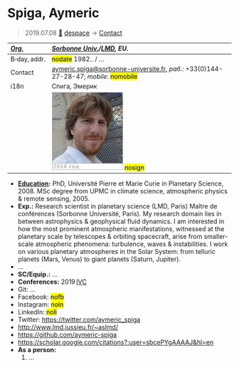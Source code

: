 # Spiga, Aymeric
> 2019.07.08 [🚀](../index/index.md) [despace](index.md) → [Contact](contact.md)

|*[Org.](contact.md)*|*[Sorbonne Univ.](sorbonne_univ.md)/[LMD](lmd.md), EU.*|
|:--|:--|
|B‑day, addr.|<mark>nodate</mark> 1982.. / …|
|Contact|<aymeric.spiga@sorbonne-universite.fr>, *раб.:* +33(0)144-27-28-47; *mobile:* <mark>nomobile</mark>|
|i18n|Спига, Эмерик|
| |[![](f/contact/s/spiga1_photo_thumb.jpg)](f/contact/s/spiga1_photo.jpg) <mark>nosign</mark>|

   - **[Education](edu.md):** PhD, Université Pierre et Marie Curie in Planetary Science, 2008. MSc degree from UPMC in climate science, atmospheric physics & remote sensing, 2005.
   - **Exp.:** Research scientist in planetary science (LMD, Paris) Maître de conférences (Sorbonne Université, Paris). My research domain lies in between astrophysics & geophysical fluid dynamics. I am interested in how the most prominent atmospheric manifestations, witnessed at the planetary scale by telescopes & orbiting spacecraft, arise from smaller-scale atmospheric phenomena: turbulence, waves & instabilities. I work on various planetary atmospheres in the Solar System: from telluric planets (Mars, Venus) to giant planets (Saturn, Jupiter).
   - …
   - **SC/Equip.:** …
   - **Conferences:** 2019 [IVC](ivc_2019.md)
   - Git: …
   - Facebook: <mark>nofb</mark>
   - Instagram: <mark>noin</mark>
   - LinkedIn: <mark>noli</mark>
   - Twitter: <https://twitter.com/aymeric_spiga>
   - <http://www.lmd.jussieu.fr/~aslmd/>
   - <https://github.com/aymeric-spiga>
   - <https://scholar.google.com/citations?:user=sbcePYgAAAAJ&hl=en>
   - **As a person:**
      1. …
